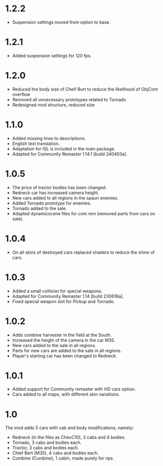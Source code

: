 # 1.2.2

* Suspension settings moved from option to base.

# 1.2.1

* Added suspension settings for 120 fps.

# 1.2.0

* Reduced the body size of Cheif Burt to reduce the likelihood of ObjCont overflow
* Removed all unnecessary prototypes related to Tornado
* Redesigned mod structure, reduced size

# 1.1.0

* Added missing lines to descriptions.
* English text translation.
* Adaptation for ISL is included in the main package.
* Adapted for Community Remaster 1.14.1 [build 240403a].

# 1.0.5

* The price of tractor bodies has been changed.
* Redneck car has increased camera height.
* New cars added to all regions in the spaun enemies.
* Added Tornado prototype for enemies.
* Tornado added to the sale.
* Adapted dynamicscene files for com rem (removed parts from cars on sale).

# 1.0.4

* On all skins of destroyed cars replaced shaders to reduce the shine of cars.

# 1.0.3

* Added a small collision for special weapons.
* Adapted for Community Remaster 1.14 [build 230616a].
* Fixed special weapon slot for Pickup and Tornado.

# 1.0.2

* Adds combine harvester in the field at the South.
* Increased the height of the camera in the car M35.
* New cars added to the sale in all regions.
* Parts for new cars are added to the sale in all regions.
* Player's starting car has been changed to Redneck.

# 1.0.1

* Added support for Community remaster with HD cars option.
* Cars added to all maps, with different skin variations.

# 1.0

The mod adds 5 cars with cab and body modifications, namely:

* Redneck (in the files as ChevC10), 3 cabs and 4 bodies.
* Tornado, 3 cabs and bodies each.
* Tractor, 3 cabs and bodies each.
* Chief Bert (M35), 4 cabs and bodies each.
* Cumbine (Cumbine), 1 cabin, made purely for nps.

